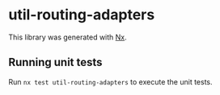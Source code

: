 # util-routing-adapters

This library was generated with [Nx](https://nx.dev).

## Running unit tests

Run `nx test util-routing-adapters` to execute the unit tests.
